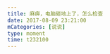 ```yaml
---
title: 麻痹，电脑砸地上了，怎么检查
date: 2017-08-09 23:21:00
mCategories: [说说]
type: moment
time: t232100
---
```


